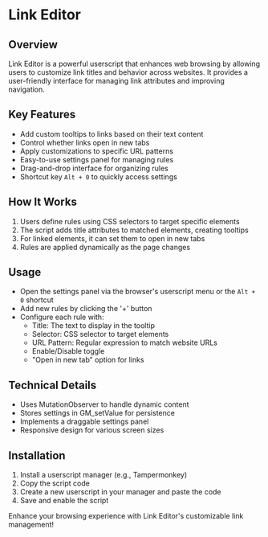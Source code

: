 # Link Editor

## Overview

Link Editor is a powerful userscript that enhances web browsing by allowing users to customize link titles and behavior across websites. It provides a user-friendly interface for managing link attributes and improving navigation.

## Key Features

- Add custom tooltips to links based on their text content
- Control whether links open in new tabs
- Apply customizations to specific URL patterns
- Easy-to-use settings panel for managing rules
- Drag-and-drop interface for organizing rules
- Shortcut key `Alt + 0` to quickly access settings

## How It Works

1. Users define rules using CSS selectors to target specific elements
2. The script adds title attributes to matched elements, creating tooltips
3. For linked elements, it can set them to open in new tabs
4. Rules are applied dynamically as the page changes

## Usage

- Open the settings panel via the browser's userscript menu or the `Alt + 0` shortcut
- Add new rules by clicking the '+' button
- Configure each rule with:
  - Title: The text to display in the tooltip
  - Selector: CSS selector to target elements
  - URL Pattern: Regular expression to match website URLs
  - Enable/Disable toggle
  - "Open in new tab" option for links

## Technical Details

- Uses MutationObserver to handle dynamic content
- Stores settings in GM_setValue for persistence
- Implements a draggable settings panel
- Responsive design for various screen sizes

## Installation

1. Install a userscript manager (e.g., Tampermonkey)
2. Copy the script code
3. Create a new userscript in your manager and paste the code
4. Save and enable the script

Enhance your browsing experience with Link Editor's customizable link management!
